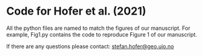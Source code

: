 # Code for Hofer et al. (2021)

All the python files are named to match the figures of our manuscript. For example, Fig1.py contains the code to reproduce Figure 1 of our manuscript. 

If there are any questions please contact: stefan.hofer@geo.uio.no

